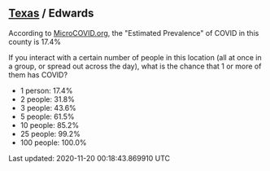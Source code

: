 
## [Texas](/united-states/texas) / Edwards

According to [MicroCOVID.org](http://microcovid.org),
the "Estimated Prevalence" of COVID in this county is 17.4%

If you interact with a certain number of people in this location
(all at once in a group, or spread out across the day), what is the chance that
1 or more of them has COVID?

- 1 person: 17.4%
- 2 people: 31.8%
- 3 people: 43.6%
- 5 people: 61.5%
- 10 people: 85.2%
- 25 people: 99.2%
- 100 people: 100.0%

Last updated: 2020-11-20 00:18:43.869910 UTC
